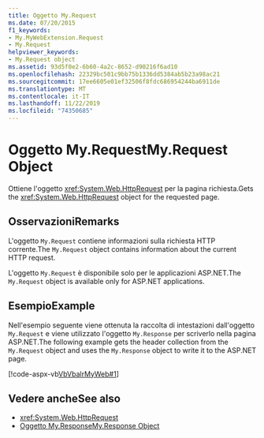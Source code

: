 ```yaml
---
title: Oggetto My.Request
ms.date: 07/20/2015
f1_keywords:
- My.MyWebExtension.Request
- My.Request
helpviewer_keywords:
- My.Request object
ms.assetid: 93d5f0e2-6b60-4a2c-8652-d90216f6ad10
ms.openlocfilehash: 22329bc501c9bb75b1336dd5384ab5b23a98ac21
ms.sourcegitcommit: 17ee6605e01ef32506f8fdc686954244ba6911de
ms.translationtype: MT
ms.contentlocale: it-IT
ms.lasthandoff: 11/22/2019
ms.locfileid: "74350685"
---
```

# <a name="myrequest-object"></a><span data-ttu-id="04e19-102">Oggetto My.Request</span><span class="sxs-lookup"><span data-stu-id="04e19-102">My.Request Object</span></span>
<span data-ttu-id="04e19-103">Ottiene l'oggetto <xref:System.Web.HttpRequest> per la pagina richiesta.</span><span class="sxs-lookup"><span data-stu-id="04e19-103">Gets the <xref:System.Web.HttpRequest> object for the requested page.</span></span>  
  
## <a name="remarks"></a><span data-ttu-id="04e19-104">Osservazioni</span><span class="sxs-lookup"><span data-stu-id="04e19-104">Remarks</span></span>  
 <span data-ttu-id="04e19-105">L'oggetto `My.Request` contiene informazioni sulla richiesta HTTP corrente.</span><span class="sxs-lookup"><span data-stu-id="04e19-105">The `My.Request` object contains information about the current HTTP request.</span></span>  
  
 <span data-ttu-id="04e19-106">L'oggetto `My.Request` è disponibile solo per le applicazioni ASP.NET.</span><span class="sxs-lookup"><span data-stu-id="04e19-106">The `My.Request` object is available only for ASP.NET applications.</span></span>  
  
## <a name="example"></a><span data-ttu-id="04e19-107">Esempio</span><span class="sxs-lookup"><span data-stu-id="04e19-107">Example</span></span>  
 <span data-ttu-id="04e19-108">Nell'esempio seguente viene ottenuta la raccolta di intestazioni dall'oggetto `My.Request` e viene utilizzato l'oggetto `My.Response` per scriverlo nella pagina ASP.NET.</span><span class="sxs-lookup"><span data-stu-id="04e19-108">The following example gets the header collection from the `My.Request` object and uses the `My.Response` object to write it to the ASP.NET page.</span></span>  
  
 [!code-aspx-vb[VbVbalrMyWeb#1](~/samples/snippets/visualbasic/VS_Snippets_VBCSharp/VbVbalrMyWeb/VB/Default.aspx#1)]  
  
## <a name="see-also"></a><span data-ttu-id="04e19-109">Vedere anche</span><span class="sxs-lookup"><span data-stu-id="04e19-109">See also</span></span>

- <xref:System.Web.HttpRequest>
- [<span data-ttu-id="04e19-110">Oggetto My.Response</span><span class="sxs-lookup"><span data-stu-id="04e19-110">My.Response Object</span></span>](../../../visual-basic/language-reference/objects/my-response-object.md)
